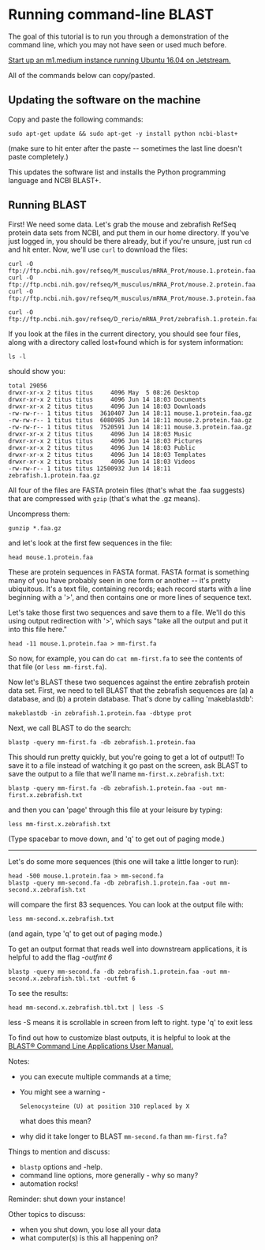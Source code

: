# Running command-line BLAST

The goal of this tutorial is to run you through a demonstration of the
command line, which you may not have seen or used much before.

[Start up an m1.medium instance running Ubuntu 16.04 on Jetstream.](jetstream/boot.html)

All of the commands below can copy/pasted.

## Updating the software on the machine

Copy and paste the following commands:

```
sudo apt-get update && sudo apt-get -y install python ncbi-blast+
```

(make sure to hit enter after the paste -- sometimes the last line doesn't
paste completely.)

This updates the software list and installs the Python programming
language and NCBI BLAST+.

## Running BLAST

First! We need some data.  Let's grab the mouse and zebrafish RefSeq
protein data sets from NCBI, and put them in our home directory. If you've just logged
in, you should be there already, but if you're unsure, just run `cd` and hit enter. Now,
we'll use `curl` to download the files:

```
curl -O ftp://ftp.ncbi.nih.gov/refseq/M_musculus/mRNA_Prot/mouse.1.protein.faa.gz
curl -O ftp://ftp.ncbi.nih.gov/refseq/M_musculus/mRNA_Prot/mouse.2.protein.faa.gz
curl -O ftp://ftp.ncbi.nih.gov/refseq/M_musculus/mRNA_Prot/mouse.3.protein.faa.gz

curl -O ftp://ftp.ncbi.nih.gov/refseq/D_rerio/mRNA_Prot/zebrafish.1.protein.faa.gz
```


If you look at the files in the current directory, you should see four
files, along with a directory called lost+found which is for system
information:

```
ls -l
```

should show you:

```
total 29056
drwxr-xr-x 2 titus titus     4096 May  5 08:26 Desktop
drwxr-xr-x 2 titus titus     4096 Jun 14 18:03 Documents
drwxr-xr-x 2 titus titus     4096 Jun 14 18:03 Downloads
-rw-rw-r-- 1 titus titus  3610407 Jun 14 18:11 mouse.1.protein.faa.gz
-rw-rw-r-- 1 titus titus  6080985 Jun 14 18:11 mouse.2.protein.faa.gz
-rw-rw-r-- 1 titus titus  7520591 Jun 14 18:11 mouse.3.protein.faa.gz
drwxr-xr-x 2 titus titus     4096 Jun 14 18:03 Music
drwxr-xr-x 2 titus titus     4096 Jun 14 18:03 Pictures
drwxr-xr-x 2 titus titus     4096 Jun 14 18:03 Public
drwxr-xr-x 2 titus titus     4096 Jun 14 18:03 Templates
drwxr-xr-x 2 titus titus     4096 Jun 14 18:03 Videos
-rw-rw-r-- 1 titus titus 12500932 Jun 14 18:11 zebrafish.1.protein.faa.gz
```

All four of the files are FASTA protein files (that's what the .faa
suggests) that are compressed with `gzip` (that's what the .gz means).

Uncompress them:

```
gunzip *.faa.gz
```

and let's look at the first few sequences in the file:

```
head mouse.1.protein.faa 
```

These are protein sequences in FASTA format.  FASTA format is something
many of you have probably seen in one form or another -- it's pretty
ubiquitous.  It's a text file, containing records; each record
starts with a line beginning with a '>', and then contains one or more
lines of sequence text.

Let's take those first two sequences and save them to a file.  We'll
do this using output redirection with '>', which says "take
all the output and put it into this file here."


```
head -11 mouse.1.protein.faa > mm-first.fa
```

So now, for example, you can do `cat mm-first.fa` to see the contents of
that file (or `less mm-first.fa`).

Now let's BLAST these two sequences against the entire zebrafish
protein data set. First, we need to tell BLAST that the zebrafish
sequences are (a) a database, and (b) a protein database.  That's done
by calling 'makeblastdb':

```
makeblastdb -in zebrafish.1.protein.faa -dbtype prot
```

Next, we call BLAST to do the search:

```
blastp -query mm-first.fa -db zebrafish.1.protein.faa
```

This should run pretty quickly, but you're going to get a lot of output!!
To save it to a file instead of watching it go past on the screen,
ask BLAST to save the output to a file that we'll name `mm-first.x.zebrafish.txt`:

```
blastp -query mm-first.fa -db zebrafish.1.protein.faa -out mm-first.x.zebrafish.txt
```

and then you can 'page' through this file at your leisure by typing:

```
less mm-first.x.zebrafish.txt
```

(Type spacebar to move down, and 'q' to get out of paging mode.)

-----

Let's do some more sequences (this one will take a little longer to run):

```
head -500 mouse.1.protein.faa > mm-second.fa
blastp -query mm-second.fa -db zebrafish.1.protein.faa -out mm-second.x.zebrafish.txt
```

will compare the first 83 sequences.  You can look at the output file with:

```
less mm-second.x.zebrafish.txt
```

(and again, type 'q' to get out of paging mode.)

To get an output format that reads well into downstream applications, it is helpful to add the flag *-outfmt 6*

```
blastp -query mm-second.fa -db zebrafish.1.protein.faa -out mm-second.x.zebrafish.tbl.txt -outfmt 6
```
To see the results:

```
head mm-second.x.zebrafish.tbl.txt | less -S

```
less -S means it is scrollable in screen from left to right.
type 'q' to exit less

To find out how to customize blast outputs, it is helpful to look at the [BLAST® Command Line Applications User Manual.](https://www.ncbi.nlm.nih.gov/books/NBK279668/)






Notes:

* you can execute multiple commands at a time;

* You might see a warning -

    `Selenocysteine (U) at position 310 replaced by X`

  what does this mean?

* why did it take longer to BLAST ``mm-second.fa`` than ``mm-first.fa``?

Things to mention and discuss:

* `blastp` options and -help.
* command line options, more generally - why so many?
* automation rocks!

Reminder: shut down your instance!

Other topics to discuss:

* when you shut down, you lose all your data
* what computer(s) is this all happening on?
